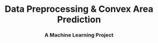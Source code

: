 

<h1 align="center">Data Preprocessing & Convex Area Prediction</h1>
<h3 align="center">A Machine Learning Project</h3>

